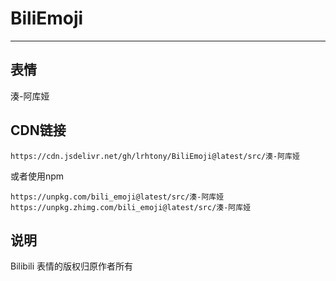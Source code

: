 # BiliEmoji
---
## 表情
湊-阿库娅
## CDN链接
```
https://cdn.jsdelivr.net/gh/lrhtony/BiliEmoji@latest/src/湊-阿库娅
```
或者使用npm
```
https://unpkg.com/bili_emoji@latest/src/湊-阿库娅
https://unpkg.zhimg.com/bili_emoji@latest/src/湊-阿库娅
```
## 说明
Bilibili 表情的版权归原作者所有
